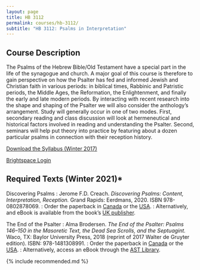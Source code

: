 ```yaml
---
layout: page
title: HB 3112
permalink: courses/hb-3112/
subtitle: "HB 3112: Psalms in Interpretation"
---
```


## Course Description

The Psalms of the Hebrew Bible/Old Testament have a special part in the
life of the synagogue and church. A major goal of this course is
therefore to gain perspective on how the Psalter has fed and informed
Jewish and Christian faith in various periods: in biblical times,
Rabbinic and Patristic periods, the Middle Ages, the Reformation, the
Enlightenment, and finally the early and late modern periods. By
interacting with recent research into the shape and shaping of the
Psalter we will also consider the anthology’s arrangement. Study will
generally occur in one of two modes. First, secondary reading and class
discussion will look at hermeneutical and historical factors involved in
reading and understanding the Psalter. Second, seminars will help put
theory into practice by featuring about a dozen particular psalms in
connection with their reception history.

[Download the Syllabus (Winter 2017)](https://github.com/danieldriver/Syllabi/raw/master/HB/HB%203112-Psalms-Driver%202017.pdf)

[Brightspace Login](https://smu.brightspace.com/d2l/login)

## Required Texts (Winter 2021)*

Discovering Psalms
: Jerome F.D. Creach. *Discovering Psalms: Content, Interpretation, Reception.* Grand Rapids: Eerdmans, 2020. ISBN 978-0802878069.
: Order the paperback in [Canada](https://amzn.to/3313Z6G) or the [USA](https://amzn.to/3nDIeBX).
: Alternatively, and eBook is available from the book’s [UK publisher](https://spckpublishing.co.uk/discovering-the-psalms).

The End of the Psalter
: Alma Brodersen. *The End of the Psalter: Psalms 146–150 in the Masoretic Text, the Dead Sea Scrolls, and the Septuagint.* Waco, TX: Baylor University Press, 2018 (reprint of 2017 Walter de Gruyter edition). ISBN: 978-1481308991.
: Order the paperback in [Canada](https://amzn.to/2IPpr7X) or the [USA](https://amzn.to/2UEKooe).
: Alternatively, access an eBook through the [AST Library](https://ebookcentral.proquest.com/lib/astheology/detail.action?docID=4895035).

{% include recommended.md %}

<!--
tk
: tk
: Order it in [Canada]() or the [USA]().
-->
